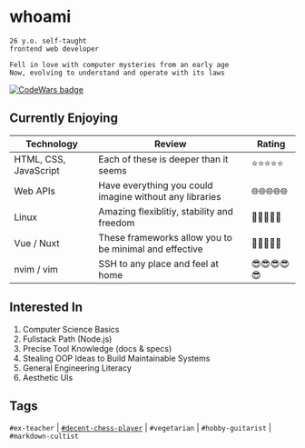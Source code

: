 # whoami

```
26 y.o. self-taught  
frontend web developer

Fell in love with computer mysteries from an early age  
Now, evolving to understand and operate with its laws
```

[![CodeWars badge](https://www.codewars.com/users/dragunovartem99/badges/large)](https://www.codewars.com/users/dragunovartem99)


## Currently Enjoying

| Technology | Review | Rating |
| - | - | - |
| HTML, CSS, JavaScript | Each of these is deeper than it seems | ⭐⭐⭐⭐⭐ |
| Web APIs | Have everything you could imagine without any libraries | 🌐🌐🌐🌐🌐 |
| Linux | Amazing flexiblitiy, stability and freedom | 🐧🐧🐧🐧🐧 |
| Vue / Nuxt | These frameworks allow you to be minimal and effective | 💚💚💚💚💚 |
| nvim / vim | SSH to any place and feel at home | 😎😎😎😎😎 |

## Interested In

1. Computer Science Basics
2. Fullstack Path (Node.js)
3. Precise Tool Knowledge (docs & specs)
4. Stealing OOP Ideas to Build Maintainable Systems
5. General Engineering Literacy
6. Aesthetic UIs

## Tags

`#ex-teacher` | [`#decent-chess-player`](https://lichess.org/@/dragunovartem99) | `#vegetarian` | `#hobby-guitarist` | `#markdown-cultist`
